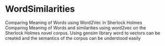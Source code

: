 # WordSimilarities
Comparing Meaning of Words using Word2Vec In Sherlock Holmes
Comparing Meaning of Words and similarities using word2vec on the Sherlock Holmes novel corpus.
Using gensim library word to vectors can be created and the semantics of the corpus can be understood easily
